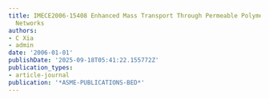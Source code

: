 ```yaml
---
title: IMECE2006-15408 Enhanced Mass Transport Through Permeable Polymer Microcirculatory
  Networks
authors:
- C Xia
- admin
date: '2006-01-01'
publishDate: '2025-09-18T05:41:22.155772Z'
publication_types:
- article-journal
publication: '*ASME-PUBLICATIONS-BED*'
---
```

